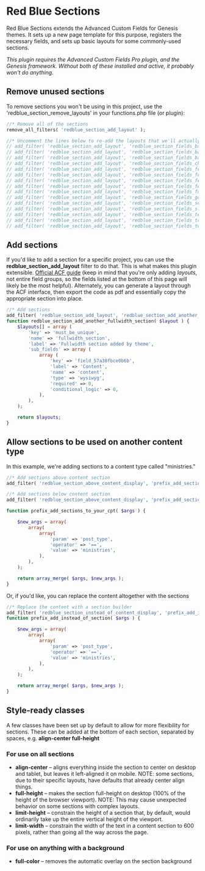 # Red Blue Sections
Red Blue Sections extends the Advanced Custom Fields for Genesis themes. It sets up a new page template for this purpose, registers the necessary fields, and sets up basic layouts for some commonly-used sections.

*This plugin requires the Advanced Custom Fields Pro plugin, and the Genesis framework. Without both of these installed and active, it probably won't do anything.*

## Remove unused sections
To remove sections you won't be using in this project, use the 'redblue_section_remove_layouts' in your functions.php file (or plugin):

```php
//* Remove all of the sections
remove_all_filters( 'redblue_section_add_layout' );

//* Uncomment the lines below to re-add the layouts that we'll actually be using
// add_filter( 'redblue_section_add_layout', 'redblue_section_fields_background_image_slider' );
// add_filter( 'redblue_section_add_layout', 'redblue_section_fields_background_rotator' );
// add_filter( 'redblue_section_add_layout', 'redblue_section_fields_background_video' );
// add_filter( 'redblue_section_add_layout', 'redblue_section_fields_checkerboard' );
// add_filter( 'redblue_section_add_layout', 'redblue_section_fields_featured_3col' );
// add_filter( 'redblue_section_add_layout', 'redblue_section_fields_featured_content_carousel' );
// add_filter( 'redblue_section_add_layout', 'redblue_section_fields_featured_content_checkerboard' );
// add_filter( 'redblue_section_add_layout', 'redblue_section_fields_featured_items' );
// add_filter( 'redblue_section_add_layout', 'redblue_section_fields_fullwidth' );
// add_filter( 'redblue_section_add_layout', 'redblue_section_fields_google_maps' );
// add_filter( 'redblue_section_add_layout', 'redblue_section_fields_scrollspy_nav' );
// add_filter( 'redblue_section_add_layout', 'redblue_section_fields_sliding_accordion' );
// add_filter( 'redblue_section_add_layout', 'redblue_section_fields_testimonials_slider' );
// add_filter( 'redblue_section_add_layout', 'redblue_section_fields_trust_building_snippets' );
// add_filter( 'redblue_section_add_layout', 'redblue_section_fields_two_column' );
```

## Add sections

If you'd like to add a section for a specific project, you can use the **redblue_section_add_layout** filter to do that. This is what makes this plugin extensible. [Official ACF guide](https://www.advancedcustomfields.com/resources/register-fields-via-php/) (keep in mind that you're only adding *layouts*, not entire field groups, so the fields listed at the bottom of this page will likely be the most helpful). Alternately, you can generate a layout through the ACF interface, then export the code as pdf and essentially copy the appropriate section into place.

```php
//* Add sections
add_filter( 'redblue_section_add_layout', 'redblue_section_add_another_fullwidth_section' );
function redblue_section_add_another_fullwidth_section( $layout ) {
	$layouts[] = array (
	    'key' => 'must_be_unique',
	    'name' => 'fullwidth_section',
	    'label' => 'Fullwidth section added by theme',
	    'sub_fields' => array (
	        array (
	            'key' => 'field_57a38fbce0b6b',
	            'label' => 'Content',
	            'name' => 'content',
	            'type' => 'wysiwyg',
	            'required' => 0,
	            'conditional_logic' => 0,
	        ),
	    ),
	);

	return $layouts;
}
```

## Allow sections to be used on another content type
In this example, we're adding sections to a content type called "ministries."

```php
//* Add sections above content section
add_filter( 'redblue_section_above_content_display', 'prefix_add_sections_to_your_cpt', 1, 10 );

//* Add sections below content section
add_filter( 'redblue_section_above_content_display', 'prefix_add_sections_to_your_cpt', 1, 10 );

function prefix_add_sections_to_your_cpt( $args ) {

	$new_args = array(
		array(
			array(
				'param' => 'post_type',
				'operator' => '==',
				'value' => 'ministries',
			),
		),
	);

	return array_merge( $args, $new_args );
}
```

Or, if you'd like, you can replace the content altogether with the sections
```php
//* Replace the content with a section builder
add_filter( 'redblue_section_instead_of_content_display', 'prefix_add_instead_of_section', 1, 10 );
function prefix_add_instead_of_section( $args ) {

	$new_args = array(
		array(
			array(
				'param' => 'post_type',
				'operator' => '==',
				'value' => 'ministries',
			),
		),
	);

	return array_merge( $args, $new_args );
}
```

## Style-ready classes
A few classes have been set up by default to allow for more flexibility for sections. These can be added at the bottom of each section, separated by spaces, e.g. **align-center full-height**

### For use on all sections
- **align-center** – aligns everything inside the section to center on desktop and tablet, but leaves it left-aligned it on mobile. NOTE: some sections, due to their specific layouts, have defaults that already center align things.
- **full-height** – makes the section full-height on desktop (100% of the height of the browser viewport). NOTE: This may cause unexpected behavior on some sections with complex layouts.
- **limit-height** – constrain the height of a section that, by default, would ordinarily take up the entire vertical height of the viewport.
- **limit-width** – constrain the width of the text in a content section to 600 pixels, rather than going all the way across the page.

### For use on anything with a background
- **full-color** – removes the automatic overlay on the section background
